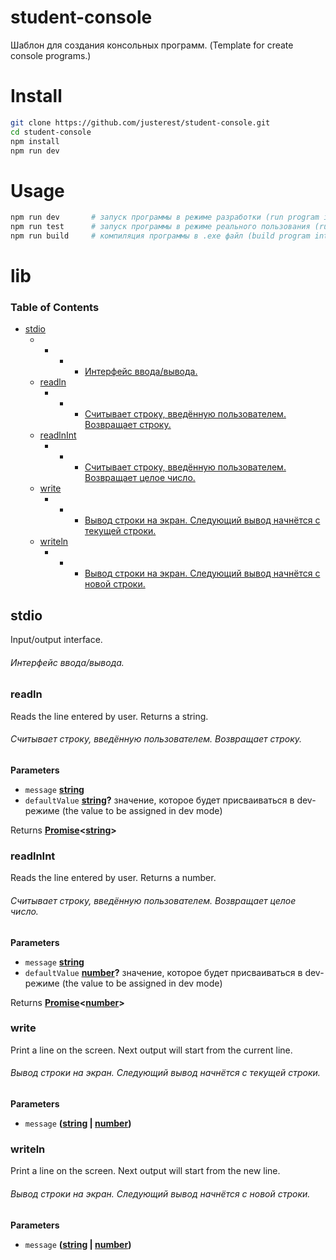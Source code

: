 # student-console

Шаблон для создания консольных программ.
(Template for create console programs.)

# Install

```bash
git clone https://github.com/justerest/student-console.git
cd student-console
npm install
npm run dev
```

# Usage

```bash
npm run dev       # запуск программы в режиме разработки (run program in dev mode)
npm run test      # запуск программы в режиме реального пользования (run program in prod mode)
npm run build     # компиляция программы в .exe файл (build program into .exe)
```

# lib

<!-- Generated by documentation.js. Update this documentation by updating the source code. -->

### Table of Contents

-   [stdio](#stdio)
    -   -   -   -   [Интерфейс ввода/вывода.](#Интерфейс-вводавывода)
    -   [readln](#readln)
        -   -   -   [Считывает строку, введённую пользователем. Возвращает строку.](#Считывает-строку-введённую-пользователем-Возвращает-строку)
    -   [readlnInt](#readlnint)
        -   -   -   [Считывает строку, введённую пользователем. Возвращает целое число.](#Считывает-строку-введённую-пользователем-Возвращает-целое-число)
    -   [write](#write)
        -   -   -   [Вывод строки на экран. Следующий вывод начнётся с текущей строки.](#Вывод-строки-на-экран-Следующий-вывод-начнётся-с-текущей-строки)
    -   [writeln](#writeln)
        -   -   -   [Вывод строки на экран. Следующий вывод начнётся с новой строки.](#Вывод-строки-на-экран-Следующий-вывод-начнётся-с-новой-строки)

## stdio

Input/output interface.

###### _Интерфейс ввода/вывода._

### readln

Reads the line entered by user. Returns a string.

###### _Считывает строку, введённую пользователем. Возвращает строку._

**Parameters**

-   `message` **[string](https://developer.mozilla.org/docs/Web/JavaScript/Reference/Global_Objects/String)** 
-   `defaultValue` **[string](https://developer.mozilla.org/docs/Web/JavaScript/Reference/Global_Objects/String)?** значение, которое будет присваиваться в dev-режиме (the value to be assigned in dev mode)

Returns **[Promise](https://developer.mozilla.org/docs/Web/JavaScript/Reference/Global_Objects/Promise)&lt;[string](https://developer.mozilla.org/docs/Web/JavaScript/Reference/Global_Objects/String)>** 

### readlnInt

Reads the line entered by user. Returns a number.

###### _Считывает строку, введённую пользователем. Возвращает целое число._

**Parameters**

-   `message` **[string](https://developer.mozilla.org/docs/Web/JavaScript/Reference/Global_Objects/String)** 
-   `defaultValue` **[number](https://developer.mozilla.org/docs/Web/JavaScript/Reference/Global_Objects/Number)?** значение, которое будет присваиваться в dev-режиме (the value to be assigned in dev mode)

Returns **[Promise](https://developer.mozilla.org/docs/Web/JavaScript/Reference/Global_Objects/Promise)&lt;[number](https://developer.mozilla.org/docs/Web/JavaScript/Reference/Global_Objects/Number)>** 

### write

Print a line on the screen. Next output will start from the current line.

###### _Вывод строки на экран. Следующий вывод начнётся с текущей строки._

**Parameters**

-   `message` **([string](https://developer.mozilla.org/docs/Web/JavaScript/Reference/Global_Objects/String) \| [number](https://developer.mozilla.org/docs/Web/JavaScript/Reference/Global_Objects/Number))** 

### writeln

Print a line on the screen. Next output will start from the new line.

###### _Вывод строки на экран. Следующий вывод начнётся с новой строки._

**Parameters**

-   `message` **([string](https://developer.mozilla.org/docs/Web/JavaScript/Reference/Global_Objects/String) \| [number](https://developer.mozilla.org/docs/Web/JavaScript/Reference/Global_Objects/Number))** 
